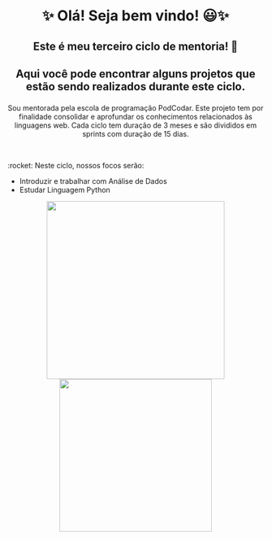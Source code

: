 # <p align="center"> ✨ Olá! Seja bem vindo! 😃✨ </p>
## <p align="center"> Este é meu terceiro ciclo de mentoria! 🚀 </p>
## <p align="center"> Aqui você pode encontrar alguns projetos que estão sendo realizados durante este ciclo. </p>
<p align="center"> 
Sou mentorada pela escola de programação PodCodar. Este projeto tem por finalidade consolidar e aprofundar os conhecimentos relacionados às linguagens web. Cada ciclo tem duração de 3 meses e são divididos em sprints com duração de 15 dias.
</p>
<br>
<p> :rocket: Neste ciclo, nossos focos serão: <br> 
  
* Introduzir e trabalhar com Análise de Dados
* Estudar Linguagem Python 

 <p align="center">
 <img src="https://media.giphy.com/media/e2CkuBvEwm97Zit8pf/giphy.gif" width="350px" </img> <img src="https://media.giphy.com/media/Y4hQj1h0eVbE3rIInW/giphy.gif"   width="300px" </img>
 </p>
